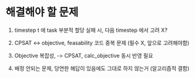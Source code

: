 # 해결해야 할 문제 

1. timestep t 에 task 부분적 할당 실패 시, 다음 timestep 에서 고려 X?

2. CPSAT <-> objective, feasability 코드 중복 문제 (필수 X, 앞으로 고려해야함)

3. Objective 복잡성, -> CPSAT, calc_objective 동시 반영 필요

4. 배정 안되는 문제, 당연한 해답이 있음에도 그대로 하지 않는거 (알고리즘적 결함)
